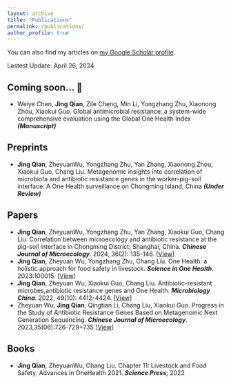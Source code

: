 ```yaml
---
layout: archive
title: "Publications"
permalink: /publications/
author_profile: true
---
```

You can also find my articles on [my Google Scholar profile](https://scholar.google.com/citations?user=P1HOw1gAAAAJ).

Lastest Update: April 26, 2024&nbsp;

Coming soon... 🚀
------
+ Weiye Chen, **Jing Qian**, Zile Cheng, Min Li, Yongzhang Zhu, Xiaonong Zhou, Xiaokui Guo. Global antimicrobial resistance: a system-wide comprehensive evaluation using the Global One Health Index ***(Manuscript)*** 

Preprints
------

+ **Jing Qian**, ZheyuanWu, Yongzhang Zhu, Yan Zhang, Xiaonong Zhou, Xiaokui Guo, Chang Liu. Metagenomic insights into correlation of microbiota and antibiotic resistance genes in the worker-pig-soil interface: A One Health surveillance on Chongming Island, China ***(Under Review)*** 

Papers
------
+ **Jing Qian**, ZheyuanWu, Yongzhang Zhu, Yan Zhang, Xiaokui Guo, Chang Liu. Correlation between microecology and antibiotic resistance at the pig-soil interface in Chongming District, Shanghai, China. ***Chinese Journal of Microecology***. 2024, 36(2): 135-146. [[View](https://cjm.dmu.edu.cn/article/doi/10.13381/j.cnki.cjm.202402002)]
+ **Jing Qian**, Zheyuan Wu, Yongzhang Zhu, Chang Liu. One Health: a holistic approach for food safety in livestock. ***Science in One Health***. 2023:100015. [[View](https://www.sciencedirect.com/science/article/pii/S2949704323000094)]
+ **Jing Qian**, Zheyuan Wu, Xiaokui Guo, Chang Liu. Antibiotic-resistant microbes,antibiotic resistance genes and One Health. ***Microbiology China***. 2022, 49(10): 4412-4424. [[View](https://wswxtb.ijournals.cn/wswxtbcn/article/abstract/tb22104412)]
+ Zheyuan Wu, **Jing Qian**, Qingtian Li, Chang Liu, Xiaokui Guo. Progress in the Study of Antibiotic Resistance Genes Based on Metagenomic Next Generation Sequencing. ***Chinese Journal of Microecology***. 2023,35(06):726-729+735 [[View](https://cjm.dmu.edu.cn/article/doi/10.13381/j.cnki.cjm.202306017)]

Books
------
+ **Jing Qian**, ZheyuanWu, Chang Liu. Chapter 11: Livestock and Food Safety. Advances in OneHealth 2021. ***Science Press***; 2022
